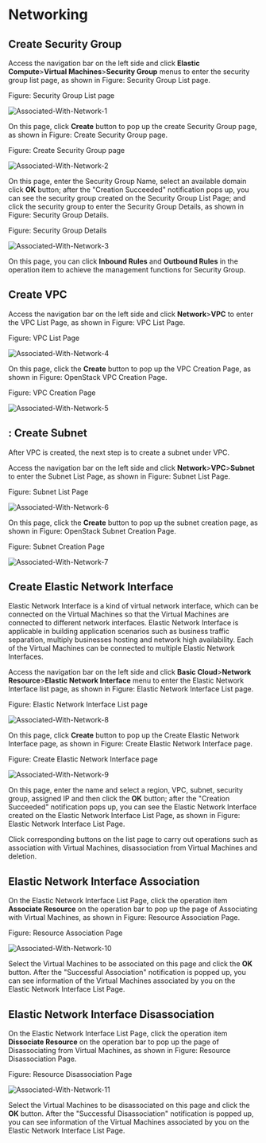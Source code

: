 # Networking

## Create Security Group

Access the navigation bar on the left side and click **Elastic Compute**>**Virtual Machines**>**Security Group** menus to enter the security group list page, as shown in Figure: Security Group List page.

Figure: Security Group List page

![Associated-With-Network-1](../../../../image/JDFusion/Associated-With-Network-1.png)

On this page, click **Create** button to pop up the create Security Group page, as shown in Figure: Create Security Group page.

Figure: Create Security Group page

![Associated-With-Network-2](../../../../image/JDFusion/Associated-With-Network-2.png)

On this page, enter the Security Group Name, select an available domain click **OK** button; after the "Creation Succeeded" notification pops up, you can see the security group created on the Security Group List Page; and click the security group to enter the Security Group Details, as shown in Figure: Security Group Details.

Figure: Security Group Details

![Associated-With-Network-3](../../../../image/JDFusion/Associated-With-Network-3.png)

On this page, you can click **Inbound Rules** and **Outbound Rules** in the operation item to achieve the management functions for Security Group.

## Create VPC

Access the navigation bar on the left side and click **Network**>**VPC** to enter the VPC List Page, as shown in Figure: VPC List Page.

Figure: VPC List Page

![Associated-With-Network-4](../../../../image/JDFusion/Associated-With-Network-4.png)

On this page, click the **Create** button to pop up the VPC Creation Page, as shown in Figure: OpenStack VPC Creation Page.

Figure: VPC Creation Page

![Associated-With-Network-5](../../../../image/JDFusion/Associated-With-Network-5.png)

## : Create Subnet

After VPC is created, the next step is to create a subnet under VPC.

Access the navigation bar on the left side and click **Network**>**VPC**>**Subnet** to enter the Subnet List Page, as shown in Figure: Subnet List Page.

Figure: Subnet List Page

![Associated-With-Network-6](../../../../image/JDFusion/Associated-With-Network-6.png)

On this page, click the **Create** button to pop up the subnet creation page, as shown in Figure: OpenStack Subnet Creation Page.

Figure: Subnet Creation Page

![Associated-With-Network-7](../../../../image/JDFusion/Associated-With-Network-7.png)

## Create Elastic Network Interface

Elastic Network Interface is a kind of virtual network interface, which can be connected on the Virtual Machines so that the Virtual Machines are connected to different network interfaces. Elastic Network Interface is applicable in building application scenarios such as business traffic separation, multiply businesses hosting and network high availability. Each of the Virtual Machines can be connected to multiple Elastic Network Interfaces.

Access the navigation bar on the left side and click **Basic Cloud**>**Network Resource**>**Elastic Network Interface** menu to enter the Elastic Network Interface list page, as shown in Figure: Elastic Network Interface List page.

Figure: Elastic Network Interface List page

![Associated-With-Network-8](../../../../image/JDFusion/Associated-With-Network-8.png)

On this page, click **Create** button to pop up the Create Elastic Network Interface page, as shown in Figure: Create Elastic Network Interface page.

Figure: Create Elastic Network Interface page

![Associated-With-Network-9](../../../../image/JDFusion/Associated-With-Network-9.png)

On this page, enter the name and select a region, VPC, subnet, security group, assigned IP and then click the **OK** button; after the "Creation Succeeded" notification pops up, you can see the Elastic Network Interface created on the Elastic Network Interface List Page, as shown in Figure: Elastic Network Interface List Page.

Click corresponding buttons on the list page to carry out operations such as association with Virtual Machines, disassociation from Virtual Machines and deletion.

## Elastic Network Interface Association

On the Elastic Network Interface List Page, click the operation item **Associate Resource** on the operation bar to pop up the page of Associating with Virtual Machines, as shown in Figure: Resource Association Page.

Figure: Resource Association Page

![Associated-With-Network-10](../../../../image/JDFusion/Associated-With-Network-10.png)

Select the Virtual Machines to be associated on this page and click the **OK** button. After the "Successful Association" notification is popped up, you can see information of the Virtual Machines associated by you on the Elastic Network Interface List Page.

## Elastic Network Interface Disassociation

On the Elastic Network Interface List Page, click the operation item **Dissociate Resource** on the operation bar to pop up the page of Disassociating from Virtual Machines, as shown in Figure: Resource Disassociation Page.

Figure: Resource Disassociation Page

![Associated-With-Network-11](../../../../image/JDFusion/Associated-With-Network-11.png)

Select the Virtual Machines to be disassociated on this page and click the **OK** button. After the "Successful Disassociation" notification is popped up, you can see information of the Virtual Machines associated by you on the Elastic Network Interface List Page.
